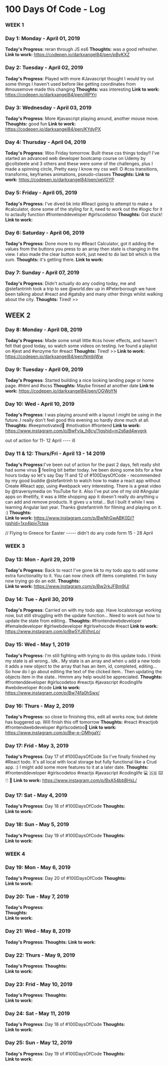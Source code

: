 # 100 Days Of Code - Log

### WEEK 1 ###

### Day 1: Monday - April 01, 2019
**Today's Progress**: reran through JS es6
**Thoughts:** was a good refresher.
**Link to work:** https://codepen.io/darkxangel84/pen/pBvKXZ

### Day 2: Tuesday - April 02, 2019
**Today's Progress**: Played with more #Javascript thought I would try out some things I haven't used before like getting coordinates from #mousemove made this changing
**Thoughts:** was interesting
**Link to work:** https://codepen.io/darkxangel84/pen/jRPYrj

### Day 3: Wednesday - April 03, 2019
**Today's Progress**: More #javascript playing around, another mouse move.
**Thoughts:** good fun
**Link to work:** https://codepen.io/darkxangel84/pen/KYdyPX

### Day 4: Thursday - April 04, 2019
**Today's Progress**: Woo Friday tomorrow. Built these css things today!! I've started an advanced web developer bootcamp course on Udemy by @coltsteele and 3 others and these were some of the challenges, plus I made a spinning circle, Pretty easy I know my css well :D #css transitions, transforms, keyframes animations, pseudo-classes
**Thoughts:** 
**Link to work:** https://codepen.io/darkxangel84/pen/xeVGYP

### Day 5: Friday - April 05, 2019
**Today's Progress**: I've dived bk into #React going to attempt to make a #calculator, done some of the styling for it, need to work out the #logic for it to actaully function #frontenddeveloper #girlscodetoo
**Thoughts:** Got stuck!
**Link to work:**

### Day 6: Saturday - April 06, 2019
**Today's Progress**: Done more to my #React Calculator, got it adding the values from the buttons you press to an array then state is changing in the view. I also made the clear button work, just need to do last bit which is the sum.
**Thoughts:** it's getting there.
**Link to work:**

### Day 7: Sunday - April 07, 2019
**Today's Progress**: Didn't actually do any coding today, me and @stefantrinh took a trip to see @world.dev up in #Peterborough we have been talking about #react and #gatsby and many other things whilst walking about the city.
**Thoughts:**  Tired! >>


## WEEK 2 ###


### Day 8: Monday - April 08, 2019
**Today's Progress**: Made some small little #css hover effects, and haven't felt that good today, so watch some videos on testing. Ive found a playlist on #jest and #enzyme for #react
**Thoughts:**  Tired! >>
**Link to work:** https://codepen.io/darkxangel84/pen/NmbjWw

### Day 9: Tuesday - April 09, 2019
**Today's Progress**: Started building a nice looking landing page or home page. #html and #scss
**Thoughts:**  Maybe finised at another date
**Link to work:** https://codepen.io/darkxangel84/pen/OGWoYN

### Day 10: Wed - April 10, 2019
**Today's Progress**: I was playing around with a layout I might be using in the future..I really don't feel good this evening so hardly done much at all. 
**Thoughts:**  #keepmotivated💪 #motivation #frontend 
**Link to work:** https://www.instagram.com/p/BwFvIa_h8cy/?igshid=m2s6ad4wygrk

out of action for 11- 12 April ---- ill

### Day 11 & 12: Thurs/Fri - April 13 - 14 2019
**Today's Progress**:I've been out of action for the past 2 days, felt really shit had some virus 🤒 feeling bit better today. Ive been doing some bits for a few hours today so let's say Day 11 and 12 of #100DaysOfCode - recommended by my good buddie @stefantrinh to watch how to make a react app without Create #React app, using #webpack very interesting. There is a great video by @traversymedia on YouTube for it.
Also I've put one of my old #Angular apps on #netlify, it was a little shopping app it doesn't really do anything u can add and remove products. It gives u a total... But I built it while I was learning Angular last year. Thanks @stefantrinh for filming and playing on it. :)
**Thoughts:**  
**Link to work:** https://www.instagram.com/p/BwNhGwABK0D/?igshid=1xx4jpjv7ctpa

// Flying to Greece for Easter ----- didn't do any code form 15 - 28 April



### WEEK 3 ###

### Day 13: Mon - April 29, 2019
**Today's Progress**: Back to react I've gone bk to my todo app to add some extra functionality to it. You can now check off items completed. I'm busy now trying go do an edit.
**Thoughts:**  
**Link to work:** https://www.instagram.com/p/Bw2rkJFBm9U/

### Day 14: Tue - April 30, 2019
**Today's Progress**: Carried on with my todo app. Have localstorage working now, but still struggling with the update function... Need to work out how to update the state from editing.. 
**Thoughts:**  #frontendwebdeveloper #femaledeveloper #girlwebdeveloper #girlswhocode #react
**Link to work:** https://www.instagram.com/p/Bw5YJ6VhnLo/

### Day 15: Wed - May 1, 2019
**Today's Progress**: I'm still fighting with trying to do this update todo. I think my state is all wrong.. Idk.. My state is an array and when u add a new todo it adds a new object to the array that has an item, id, completed, editing... So how do I go about editing the text of the clicked item.. Then updating the objects item in the state.. Hmmm any help would be appreciated. 
**Thoughts:** #frontenddeveloper #girlscodetoo #reactjs #javascript #codinglife #webdeveloper #code
**Link to work:** https://www.instagram.com/p/Bw74fa0hSwx/

### Day 16: Thurs - May 2, 2019
**Today's Progress**: so close to finishing this, edit all works now, but delete has buggered up. Will finish this off tomorrow 
**Thoughts:**  #react #reactjob #frontendwebdeveloper #girlscodetoo💁
**Link to work:** https://www.instagram.com/p/Bw-e-OMhgaY/

### Day 17: Frid - May 3, 2019
**Today's Progress**: Day 17 of #100DaysOfCode So I've finally finished my #React todo. It's all local with local storage but fully functional like a Crud app. :) I might add some more features to it at a later date.
**Thoughts:**   #frontenddeveloper #girlscodetoo #reactjs #javascript #codinglife 💻 🇬🇧 ⌨️ 🖱️ 🎉 
**Link to work:** https://www.instagram.com/p/BxA54bbBHsL/

### Day 17: Sat - May 4, 2019
**Today's Progress**: Day 18 of #100DaysOfCode
**Thoughts:**   
**Link to work:**

### Day 18: Sun - May 5, 2019
**Today's Progress**: Day 19 of #100DaysOfCode
**Thoughts:**   
**Link to work:**



### WEEK 4 ###

### Day 19: Mon - May 6, 2019
**Today's Progress**: Day 20 of #100DaysOfCode
**Thoughts:**   
**Link to work:**

### Day 20: Tue - May 7, 2019
**Today's Progress**:  
**Thoughts:**  
**Link to work:** 

### Day 21: Wed - May 8, 2019
**Today's Progress**: 
**Thoughts:** 
**Link to work:** 

### Day 22: Thurs - May 9, 2019
**Today's Progress**: 
**Thoughts:**  
**Link to work:**

### Day 23: Frid - May 10, 2019
**Today's Progress**: 
**Thoughts:**   
**Link to work:** 

### Day 24: Sat - May 11, 2019
**Today's Progress**: Day 18 of #100DaysOfCode
**Thoughts:**   
**Link to work:**

### Day 25: Sun - May 12, 2019
**Today's Progress**: Day 19 of #100DaysOfCode
**Thoughts:**   
**Link to work:**





